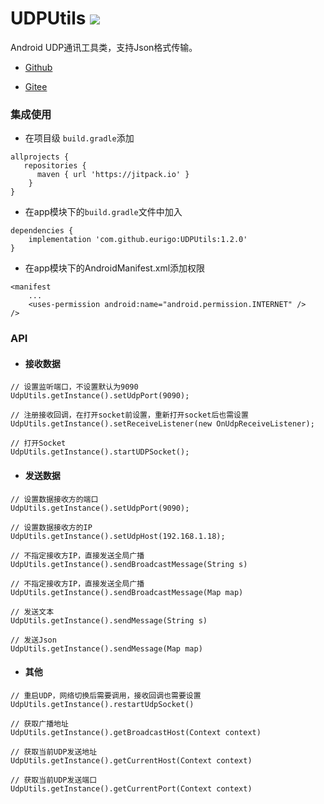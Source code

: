 # UDPUtils  [![](https://jitpack.io/v/eurigo/UDPUtils.svg)](https://jitpack.io/#eurigo/UDPUtils)

Android UDP通讯工具类，支持Json格式传输。

+ [Github](https://github.com/eurigo/UDPUtils)

+ [Gitee](https://gitee.com/Eurigo/UDPUtils)

### 集成使用

+ 在项目级 `build.gradle`添加

```
allprojects {
   repositories {
      maven { url 'https://jitpack.io' }
	}
}
```
  
+ 在app模块下的`build.gradle`文件中加入

```
dependencies {
    implementation 'com.github.eurigo:UDPUtils:1.2.0'
}
```

+ 在app模块下的AndroidManifest.xml添加权限
```
<manifest
    ...
    <uses-permission android:name="android.permission.INTERNET" />
/>
```

### API
+ #### 接收数据
```
// 设置监听端口，不设置默认为9090
UdpUtils.getInstance().setUdpPort(9090);

// 注册接收回调，在打开socket前设置，重新打开socket后也需设置
UdpUtils.getInstance().setReceiveListener(new OnUdpReceiveListener);

// 打开Socket
UdpUtils.getInstance().startUDPSocket();
```
+ #### 发送数据
```
// 设置数据接收方的端口
UdpUtils.getInstance().setUdpPort(9090);

// 设置数据接收方的IP
UdpUtils.getInstance().setUdpHost(192.168.1.18);

// 不指定接收方IP，直接发送全局广播
UdpUtils.getInstance().sendBroadcastMessage(String s)

// 不指定接收方IP，直接发送全局广播
UdpUtils.getInstance().sendBroadcastMessage(Map map)

// 发送文本
UdpUtils.getInstance().sendMessage(String s)

// 发送Json
UdpUtils.getInstance().sendMessage(Map map)
```
+ #### 其他
```
// 重启UDP，网络切换后需要调用，接收回调也需要设置
UdpUtils.getInstance().restartUdpSocket()

// 获取广播地址
UdpUtils.getInstance().getBroadcastHost(Context context)

// 获取当前UDP发送地址
UdpUtils.getInstance().getCurrentHost(Context context)

// 获取当前UDP发送端口
UdpUtils.getInstance().getCurrentPort(Context context)
```
